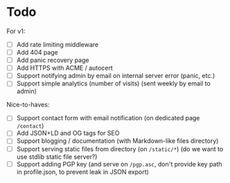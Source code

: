 # Todo

For v1:
- [ ] Add rate limiting middleware
- [ ] Add 404 page
- [ ] Add panic recovery page
- [ ] Add HTTPS with ACME / autocert
- [ ] Support notifying admin by email on internal server error (panic, etc.)
- [ ] Support simple analytics (number of visits) (sent weekly by email to admin)

Nice-to-haves:
- [ ] Support contact form with email notification (on dedicated page `/contact`)
- [ ] Add JSON+LD and OG tags for SEO
- [ ] Support blogging / documentation (with Markdown-like files directory)
- [ ] Support serving static files from directory (on `/static/*`) (do we want to use stdlib static file server?)
- [ ] Support adding PGP key (and serve on `/pgp.asc`, don't provide key path in profile.json, to prevent leak in JSON export)
